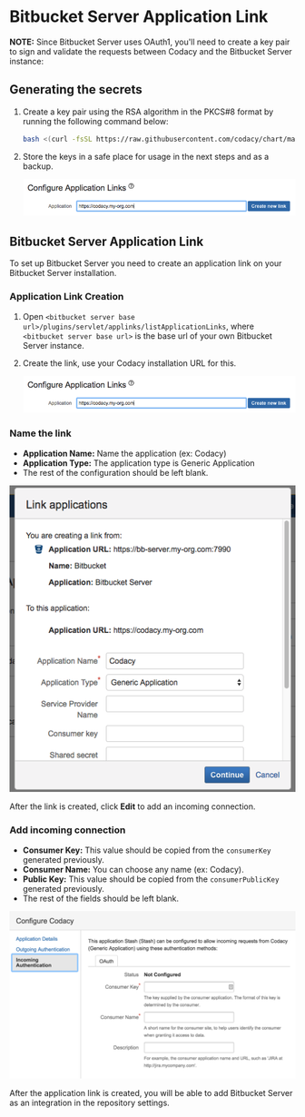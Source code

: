 # Bitbucket Server Application Link

**NOTE:** Since Bitbucket Server uses OAuth1, you'll need to create a key pair to sign and validate the requests between Codacy and the Bitbucket Server instance:

## Generating the secrets

1.  Create a key pair using the RSA algorithm in the PKCS#8 format by running the following command below:

    ```bash
    bash <(curl -fsSL https://raw.githubusercontent.com/codacy/chart/master/docs/configuration/git-providers/generate-bitbucket-server-secrets.sh)
    ```

1.  Store the keys in a safe place for usage in the next steps and as a backup.

    ![Stash Application Link](images/stash-application-link.png)

## Bitbucket Server Application Link

To set up Bitbucket Server you need to create an application link on your Bitbucket Server installation.

### Application Link Creation

1.  Open `<bitbucket server base url>/plugins/servlet/applinks/listApplicationLinks`, where `<bitbucket server base url>` is the base url of your own Bitbucket Server instance.
1.  Create the link, use your Codacy installation URL for this.

    ![Stash Application Link](images/stash-application-link.png)

### Name the link

*   **Application Name:** Name the application (ex: Codacy)
*   **Application Type:** The application type is Generic Application
*   The rest of the configuration should be left blank.

![Stash Link Naming](./images/stash-link-naming.png)

After the link is created, click **Edit** to add an incoming connection.

### Add incoming connection

*   **Consumer Key:** This value should be copied from the `consumerKey` generated previously.
*   **Consumer Name:** You can choose any name (ex: Codacy).
*   **Public Key:** This value should be copied from the `consumerPublicKey` generated previously.
*   The rest of the fields should be left blank.

![Stash Incoming Connection](./images/stash-incoming-connection.png)

After the application link is created, you will be able to add Bitbucket Server as an integration in the repository settings.
